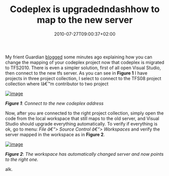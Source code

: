 ﻿---
title: "Codeplex is upgradedndashhow to map to the new server"
description: ""
date: 2010-07-27T09:00:37+02:00
draft: false
tags: [Tfs]
categories: [Team Foundation Server]
---
My frient Guardian [blogged](http://www.primordialcode.com/blog/post/update-tfs-workspace-codeplex-upgrade-tfs2010) some minutes ago explaining how you can change the mapping of your codeplex project now that codeplex is migrated to TFS2010. There is even a simpler solution, first of all open Visual Studio, then connect to the new tfs server. As you can see in  **Figure 1** I have projects in three project collection, I select to connect to the TFS08 project collection where Iâ€™m contributor to two project

[![image](http://www.codewrecks.com/blog/wp-content/uploads/2010/07/image_thumb19.png "image")](http://www.codewrecks.com/blog/wp-content/uploads/2010/07/image19.png)

 ***Figure 1***: *Connect to the new codeplex address*

Now, after you are connected to the right project collection, simply open the code from the local workspace that still maps to the old server, and Visual Studio should upgrade everything automatically. To verify if everything is ok, go to menu: *File â€“&gt; Source Control â€“&gt; Workspaces* and verify the server mapped in the workspace as in  **Figure 2**.

[![image](http://www.codewrecks.com/blog/wp-content/uploads/2010/07/image_thumb20.png "image")](http://www.codewrecks.com/blog/wp-content/uploads/2010/07/image20.png)

 ***Figure 2***: *The workspace has automatically changed server and now points to the right one.*

alk.

